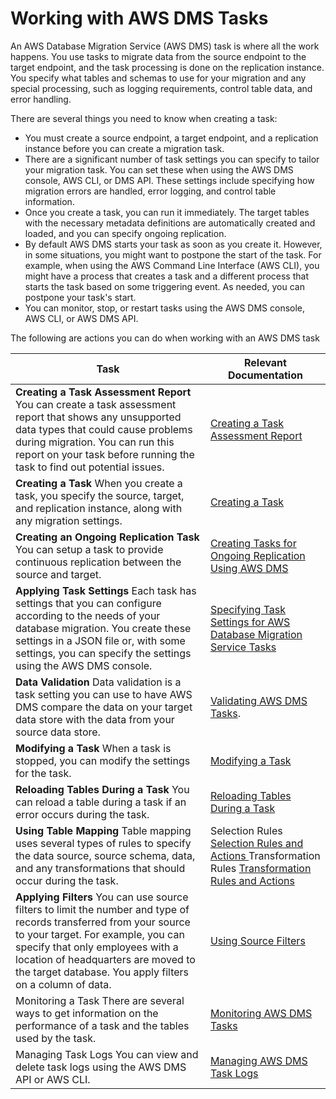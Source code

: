 # Working with AWS DMS Tasks<a name="CHAP_Tasks"></a>

An AWS Database Migration Service \(AWS DMS\) task is where all the work happens\. You use tasks to migrate data from the source endpoint to the target endpoint, and the task processing is done on the replication instance\. You specify what tables and schemas to use for your migration and any special processing, such as logging requirements, control table data, and error handling\. 

There are several things you need to know when creating a task:
+ You must create a source endpoint, a target endpoint, and a replication instance before you can create a migration task\. 
+ There are a significant number of task settings you can specify to tailor your migration task\. You can set these when using the AWS DMS console, AWS CLI, or DMS API\. These settings include specifying how migration errors are handled, error logging, and control table information\. 
+ Once you create a task, you can run it immediately\. The target tables with the necessary metadata definitions are automatically created and loaded, and you can specify ongoing replication\.
+ By default AWS DMS starts your task as soon as you create it\. However, in some situations, you might want to postpone the start of the task\. For example, when using the AWS Command Line Interface \(AWS CLI\), you might have a process that creates a task and a different process that starts the task based on some triggering event\. As needed, you can postpone your task's start\.
+ You can monitor, stop, or restart tasks using the AWS DMS console, AWS CLI, or AWS DMS API\.

The following are actions you can do when working with an AWS DMS task


| Task | Relevant Documentation | 
| --- | --- | 
|   **Creating a Task Assessment Report**  You can create a task assessment report that shows any unsupported data types that could cause problems during migration\. You can run this report on your task before running the task to find out potential issues\.  |  [Creating a Task Assessment Report](CHAP_Tasks.AssessmentReport.md)  | 
|   **Creating a Task**  When you create a task, you specify the source, target, and replication instance, along with any migration settings\.  |  [Creating a Task](CHAP_Tasks.Creating.md)  | 
|   **Creating an Ongoing Replication Task**  You can setup a task to provide continuous replication between the source and target\.   |  [Creating Tasks for Ongoing Replication Using AWS DMS ](CHAP_Task.CDC.md)  | 
|   **Applying Task Settings**  Each task has settings that you can configure according to the needs of your database migration\. You create these settings in a JSON file or, with some settings, you can specify the settings using the AWS DMS console\.  |  [Specifying Task Settings for AWS Database Migration Service Tasks](CHAP_Tasks.CustomizingTasks.TaskSettings.md)  | 
|   **Data Validation**  Data validation is a task setting you can use to have AWS DMS compare the data on your target data store with the data from your source data store\.  |  [Validating AWS DMS Tasks](CHAP_Validating.md)\.  | 
|   **Modifying a Task**  When a task is stopped, you can modify the settings for the task\.  |  [Modifying a Task](CHAP_Tasks.Modifying.md)  | 
|   **Reloading Tables During a Task**  You can reload a table during a task if an error occurs during the task\.  |  [Reloading Tables During a Task](CHAP_Tasks.ReloadTables.md)  | 
|   **Using Table Mapping**  Table mapping uses several types of rules to specify the data source, source schema, data, and any transformations that should occur during the task\.  |  Selection Rules [ Selection Rules and Actions ](CHAP_Tasks.CustomizingTasks.TableMapping.md#CHAP_Tasks.CustomizingTasks.TableMapping.SelectionTransformation.Selections) Transformation Rules [ Transformation Rules and Actions ](CHAP_Tasks.CustomizingTasks.TableMapping.md#CHAP_Tasks.CustomizingTasks.TableMapping.SelectionTransformation.Transformations)  | 
|   **Applying Filters**  You can use source filters to limit the number and type of records transferred from your source to your target\. For example, you can specify that only employees with a location of headquarters are moved to the target database\. You apply filters on a column of data\.  |  [Using Source Filters](CHAP_Tasks.CustomizingTasks.TableMapping.md#CHAP_Tasks.CustomizingTasks.Filters)  | 
| Monitoring a Task There are several ways to get information on the performance of a task and the tables used by the task\.  |  [Monitoring AWS DMS Tasks](CHAP_Monitoring.md)  | 
| Managing Task Logs You can view and delete task logs using the AWS DMS API or AWS CLI\.   |  [Managing AWS DMS Task Logs](CHAP_Monitoring.md#CHAP_Monitoring.ManagingLogs)  | 